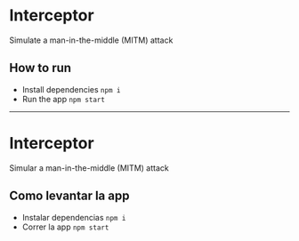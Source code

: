 # Interceptor

Simulate a man-in-the-middle (MITM) attack

## How to run

- Install dependencies `npm i`
- Run the app `npm start`

---
# Interceptor

Simular a man-in-the-middle (MITM) attack

## Como levantar la app

- Instalar dependencias `npm i`
- Correr la app `npm start`
